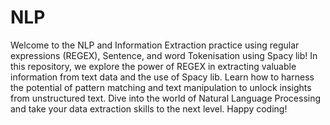 # NLP
Welcome to the NLP and Information Extraction practice using regular expressions (REGEX), Sentence, and word Tokenisation using Spacy lib!
In this repository, we explore the power of REGEX in extracting valuable information from text data  and the use of Spacy lib.
Learn how to harness the potential of pattern matching and text manipulation to unlock insights from unstructured text.
Dive into the world of Natural Language Processing and take your data extraction skills to the next level. Happy coding!









